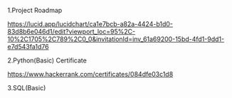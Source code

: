1.Project Roadmap

https://lucid.app/lucidchart/ca1e7bcb-a82a-4424-b1d0-83d8b6e046d1/edit?viewport_loc=95%2C-10%2C1705%2C789%2C0_0&invitationId=inv_61a69200-15bd-4fd1-9dd1-e7d543fa1d76

2.Python(Basic) Certificate

https://www.hackerrank.com/certificates/084dfe03c1d8

3.SQL(Basic)
